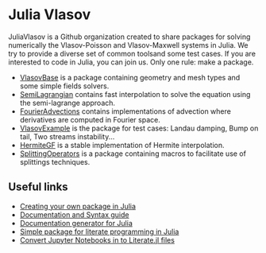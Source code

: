 # Julia Vlasov

JuliaVlasov is a Github organization created to share packages for solving numerically the Vlasov-Poisson and Vlasov-Maxwell systems in Julia. We try to provide a diverse set of common toolsand some test cases. If you are interested to code in Julia, you can join us. Only one rule: make a package.

- [VlasovBase](https://github.com/JuliaVlasov/VlasovBase) is a package containing geometry and mesh types and some simple fields solvers.
- [SemiLagrangian](https://github.com/JuliaVlasov/SemiLagrangian)  contains fast interpolation to solve the equation using the semi-lagrange approach.
- [FourierAdvections](https://github.com/JuliaVlasov/FourierAdvections) contains implementations of advection where derivatives are computed in Fourier space.
- [VlasovExample](https://github.com/JuliaVlasov/VlasovExample)  is the package for test cases: Landau damping, Bump on tail, Two streams instability...
- [HermiteGF](https://github.com/JuliaVlasov/HermiteGF)  is a stable implementation of Hermite interpolation.
- [SplittingOperators](https://github.com/JuliaVlasov/SplittingOperators)  is a package containing macros to facilitate use of splittings techniques.

## Useful links

- [Creating your own package in Julia](https://docs.julialang.org/en/v1/stdlib/Pkg/index.html#Creating-your-own-packages-1)
- [Documentation and Syntax guide](https://docs.julialang.org/en/v1/manual/documentation)
- [Documentation generator for Julia](https://github.com/JuliaDocs/Documenter.jl)
- [Simple package for literate programming in Julia](https://github.com/fredrikekre/Literate.jl)
- [Convert Jupyter Notebooks in to Literate.jl files](https://github.com/oxinabox/WeaveAwayNotebooks)
